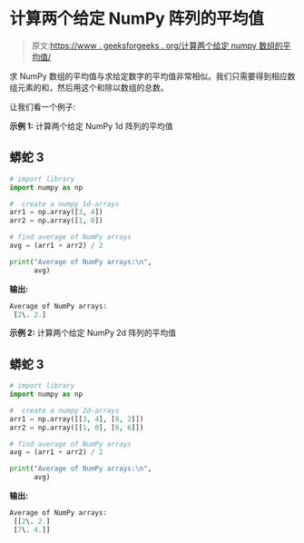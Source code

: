 # 计算两个给定 NumPy 阵列的平均值

> 原文:[https://www . geeksforgeeks . org/计算两个给定 numpy 数组的平均值/](https://www.geeksforgeeks.org/calculate-average-values-of-two-given-numpy-arrays/)

求 NumPy 数组的平均值与求给定数字的平均值非常相似。我们只需要得到相应数组元素的和，然后用这个和除以数组的总数。

让我们看一个例子:

**示例 1:** 计算两个给定 NumPy 1d 阵列的平均值

## 蟒蛇 3

```py
# import library
import numpy as np

#  create a numpy 1d-arrays
arr1 = np.array([3, 4])
arr2 = np.array([1, 0])

# find average of NumPy arrays
avg = (arr1 + arr2) / 2

print("Average of NumPy arrays:\n",
      avg)
```

**输出:**

```py
Average of NumPy arrays:
 [2\. 2.]
```

**示例 2:** 计算两个给定 NumPy 2d 阵列的平均值

## 蟒蛇 3

```py
# import library
import numpy as np

#  create a numpy 2d-arrays
arr1 = np.array([[3, 4], [8, 2]])
arr2 = np.array([[1, 0], [6, 6]])

# find average of NumPy arrays
avg = (arr1 + arr2) / 2

print("Average of NumPy arrays:\n",
      avg)
```

**输出:**

```py
Average of NumPy arrays:
 [[2\. 2.]
 [7\. 4.]]
```